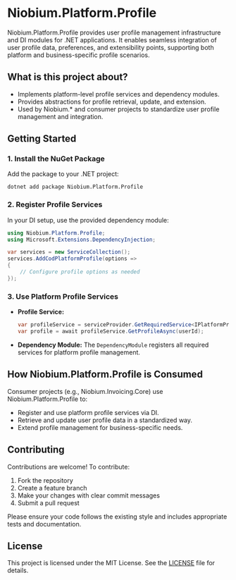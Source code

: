 # Niobium.Platform.Profile

Niobium.Platform.Profile provides user profile management infrastructure and DI modules for .NET applications. It enables seamless integration of user profile data, preferences, and extensibility points, supporting both platform and business-specific profile scenarios.

## What is this project about?
- Implements platform-level profile services and dependency modules.
- Provides abstractions for profile retrieval, update, and extension.
- Used by Niobium.* and consumer projects to standardize user profile management and integration.

## Getting Started

### 1. Install the NuGet Package
Add the package to your .NET project:

```
dotnet add package Niobium.Platform.Profile
```

### 2. Register Profile Services
In your DI setup, use the provided dependency module:

```csharp
using Niobium.Platform.Profile;
using Microsoft.Extensions.DependencyInjection;

var services = new ServiceCollection();
services.AddCodPlatformProfile(options =>
{
    // Configure profile options as needed
});
```

### 3. Use Platform Profile Services
- **Profile Service:**
  ```csharp
  var profileService = serviceProvider.GetRequiredService<IPlatformProfileService>();
  var profile = await profileService.GetProfileAsync(userId);
  ```
- **Dependency Module:**
  The `DependencyModule` registers all required services for platform profile management.

## How Niobium.Platform.Profile is Consumed
Consumer projects (e.g., Niobium.Invoicing.Core) use Niobium.Platform.Profile to:
- Register and use platform profile services via DI.
- Retrieve and update user profile data in a standardized way.
- Extend profile management for business-specific needs.

## Contributing

Contributions are welcome! To contribute:
1. Fork the repository
2. Create a feature branch
3. Make your changes with clear commit messages
4. Submit a pull request

Please ensure your code follows the existing style and includes appropriate tests and documentation.

## License

This project is licensed under the MIT License. See the [LICENSE](LICENSE) file for details.
